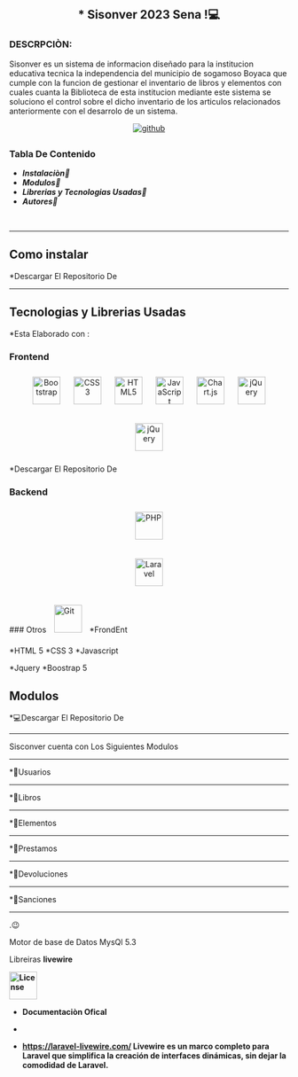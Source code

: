 

## **<div align="center"> * Sisonver 2023 Sena !💻</div>**  
  



### DESCRPCIÒN:

Sisonver es un sistema de informacion diseñado para la institucion educativa tecnica la independencia del municipio de sogamoso Boyaca que cumple con la funcion de gestionar el inventario de libros y elementos con cuales cuanta la Biblioteca de esta institucion mediante este sistema se soluciono el control sobre el dicho inventario de los articulos relacionados anteriormente con el desarrolo de un sistema.  
<div align="center">
<a href="https://github.com/https://github.com/WilsonEduardoPulido/SisconverLugo/edit/main/README.md" target="_blank">
<img src=https://img.shields.io/badge/github-%2324292e.svg?&style=for-the-badge&logo=github&logoColor=white alt=github style="margin-bottom: 5px;" />
</a>  
</div>  
  



### Tabla De Contenido   
- ***Instalaciòn📌*** 
- ***Modulos📌*** 
-  ***Librerias y Tecnologias Usadas📌*** 
-  ***Autores📌***  
  

<br/>  
<hr>



<h2>Como instalar </h2>

*Descargar El Repositorio De 


<hr>

<h2>Tecnologias y Librerias Usadas</h2>
*Esta Elaborado con :


### Frontend  
<div align="center">  
<a href="https://getbootstrap.com/" target="_blank"><img style="margin: 10px" src="https://getbootstrap.com/docs/5.3/assets/brand/bootstrap-logo-shadow.png" alt="Bootstrap" height="50" /></a>  
<a href="https://www.w3schools.com/css/" target="_blank"><img style="margin: 10px" src="https://profilinator.rishav.dev/skills-assets/css3-original-wordmark.svg" alt="CSS3" height="50" /></a>  
<a href="https://en.wikipedia.org/wiki/HTML5" target="_blank"><img style="margin: 10px" src="https://profilinator.rishav.dev/skills-assets/html5-original-wordmark.svg" alt="HTML5" height="50" /></a>  
<a href="https://www.javascript.com/" target="_blank"><img style="margin: 10px" src="https://profilinator.rishav.dev/skills-assets/javascript-original.svg" alt="JavaScript" height="50" /></a>  
<a href="https://www.chartjs.org/" target="_blank"><img style="margin: 10px" src="https://profilinator.rishav.dev/skills-assets/logo-title.svg" alt="Chart.js" height="50" /></a>  
<a href="https://jquery.com/" target="_blank"><img style="margin: 10px" src="https://realrashid.github.io/sweet-alert/imgs/logo/logo.png" alt="jQuery" height="50" /></a>

<a href="https://sweetalert2.github.io/" target="_blank"><img style="margin: 10px" src="https://profilinator.rishav.dev/skills-assets/jquery.png" alt="jQuery" height="50" /></a>  
</div>

</td><td valign="top" width="100%">
*Descargar El Repositorio De 







### Backend  
<div align="center">  

<a href="https://www.php.net/" target="_blank"><img style="margin: 10px" src="https://profilinator.rishav.dev/skills-assets/php-original.svg" alt="PHP" height="50" /></a>  


  
  <a href="https://laravel.com/docs/9.x" target="_blank"><img style="margin: 10px" src="![image](https://user-images.githubusercontent.com/105448482/218293298-9d101b9f-4581-411e-927f-edf4b2cd950b.png)
" alt="Laravel" height="50" /></a> 
</div>

</td><td valign="top" width="33%">
### Otros
  <a href="https://github.com/" target="_blank"><img style="margin: 10px" src="https://profilinator.rishav.dev/skills-assets/git-scm-icon.svg" alt="Git" height="50" /></a>  



</td><td valign="top" width="33%">
*FrondEnt

*HTML 5
*CSS 3 
*Javascript

*Jquery
*Boostrap 5


<h2>Modulos </h2>

*💻Descargar El Repositorio De 


<hr>
  
Sisconver cuenta con Los Siguientes Modulos 
  <hr>
*📌Usuarios
  <hr>
*📌Libros
  <hr>
*📌Elementos
  <hr>
*📌Prestamos
  <hr>
*📌Devoluciones
  <hr>
*📌Sanciones 
<hr>
.😉


Motor de base de Datos
MysQl 5.3

Libreiras 
<strong>livewire<strong>

<a href="https://laravel-livewire.com/"><img src="https://laravel-livewire.com/img/twitter.png" alt="License" width="50" heigth="50" ></a>

* Documentaciòn Ofical 
  <li>
    
  
* https://laravel-livewire.com/
Livewire es un marco completo para Laravel que simplifica la creación de interfaces dinámicas, sin dejar la comodidad de Laravel.


